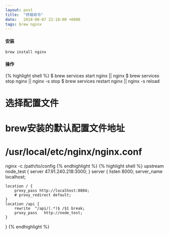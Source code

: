 ```yaml
---
layout: post
title:  "终端命令"
date:   2018-08-07 22:18:00 +0800
tags: brew nginx
---
```


#### 安装
```
brew install nginx
```

#### 操作
{% highlight shell %}
$ brew services start nginx || nginx
$ brew services stop nginx || nginx -s stop
$ brew services restart nginx || nginx -s reload
# 选择配置文件
# brew安装的默认配置文件地址
# /usr/local/etc/nginx/nginx.conf
nginx -c /path/to/config
{% endhighlight %}
{% highlight shell %}
upstream node_test {
    server 47.91.240.218:3000;
}
server {
    listen       8000;
    server_name localhost;

    location / {
        proxy_pass http://localhost:8084;
        # proxy_redirect default;
    }
    location /api {
        rewrite  ^/api/(.*)$ /$1 break;
        proxy_pass   http://node_test;
    }
}
{% endhighlight %}
